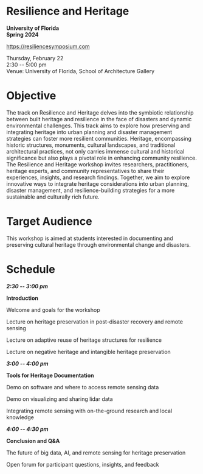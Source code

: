 # Resilience and Heritage
**University of Florida**  
**Spring 2024**

<https://resiliencesymposium.com>

Thursday, February 22  
2:30 -- 5:00 pm  
Venue: University of Florida, School of Architecture Gallery

# Objective

The track on Resilience and Heritage delves into the symbiotic relationship between built heritage and resilience in the face of disasters and dynamic environmental challenges. This track aims to explore how preserving and integrating heritage into urban planning and disaster management strategies can foster more resilient communities. Heritage, encompassing historic structures, monuments, cultural landscapes, and traditional architectural practices, not only carries immense cultural and historical significance but also plays a pivotal role in enhancing community resilience. The Resilience and Heritage workshop invites researchers, practitioners, heritage experts, and community representatives to share their experiences, insights, and research findings. Together, we aim to explore innovative ways to integrate heritage considerations into urban planning, disaster management, and resilience-building strategies for a more sustainable and culturally rich future.

# Target Audience

This workshop is aimed at students interested in documenting and preserving cultural heritage through environmental change and disasters.

# Schedule

***2:30 -- 3:00 pm***

**Introduction**

Welcome and goals for the workshop

Lecture on heritage preservation in post-disaster recovery and remote sensing

Lecture on adaptive reuse of heritage structures for resilience

Lecture on negative heritage and intangible heritage preservation

***3:00 -- 4:00 pm***

**Tools for Heritage Documentation**

Demo on software and where to access remote sensing data

Demo on visualizing and sharing lidar data

Integrating remote sensing with on-the-ground research and local knowledge

***4:00 -- 4:30 pm***

**Conclusion and Q&A**

The future of big data, AI, and remote sensing for heritage preservation

Open forum for participant questions, insights, and feedback

```{tableofcontents}
```
